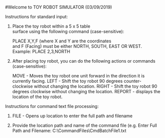#Welcome to TOY ROBOT SIMULATOR (03/09/2019)
              
Instructions for standard input:  
              
1. Place the toy robot within a 5 x 5 table  
   surface using the following command (case-sensitive): 
              
   PLACE X,Y,F (where X and Y are the coordinates   
   and F (Facing) must be either NORTH, SOUTH, 
   EAST OR WEST. Example: PLACE 2,3,NORTH 
              
 2. After placing toy robot, you can do the following 
    actions or commands (case-sensitive): 
              
    MOVE   - Moves the toy robot one unit forward in the 
             direction it is currently facing. 
    LEFT   - Shift the toy robot 90 degrees counter-clockwise 
              without changing the location. 
    RIGHT  - Shift the toy robot 90 degrees clockwise 
              without changing the location. 
    REPORT - displays the location of the toy robot. 
              
Instructions for command text file processing:  
              
1. FILE  - Opens up location to enter the full path and filename 
              
2. Provide the location path and name of the command file 
   (e.g. Enter Full Path and Filename:  C:\CommandFiles\CmdBatchFile1.txt 
